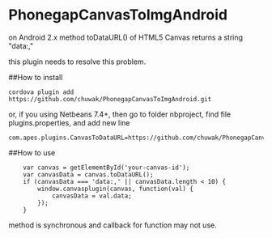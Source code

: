 PhonegapCanvasToImgAndroid
==========================

on Android 2.x method toDataURL() of HTML5 Canvas returns a string "data:,"

this plugin needs to resolve this problem.

##How to install
```
cordova plugin add https://github.com/chuwak/PhonegapCanvasToImgAndroid.git
```

or, if you using Netbeans 7.4+,
then go to folder  nbproject, find file plugins.properties, and add new line
```
com.apes.plugins.CanvasToDataURL=https://github.com/chuwak/PhonegapCanvasToImgAndroid.git
```


##How to use
```
    var canvas = getElememtById('your-canvas-id');
    var canvasData = canvas.toDataURL();
    if (canvasData === 'data:,' || canvasData.length < 10) {
        window.canvasplugin(canvas, function(val) {
            canvasData = val.data;
        });
    }
```


method is synchronous and callback for function may not use.
